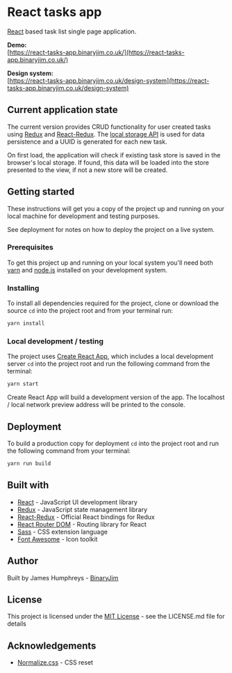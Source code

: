 # React tasks app
[React](https://reactjs.org/) based task list single page application.

**Demo:**  
[https://react-tasks-app.binaryjim.co.uk/](https://react-tasks-app.binaryjim.co.uk/)

**Design system:**  
[https://react-tasks-app.binaryjim.co.uk/design-system](https://react-tasks-app.binaryjim.co.uk/design-system)

## Current application state

The current version provides CRUD functionality for user created tasks using [Redux](https://redux.js.org/) and  [React-Redux](https://react-redux.js.org/). The [local storage API](https://developer.mozilla.org/en-US/docs/Web/API/Storage) is used for data persistence and a UUID is generated for each new task.

On first load, the application will check if existing task store is saved in the browser's local storage. If found, this data will be loaded into the store presented to the view, if not a new store will be created.

## Getting started

These instructions will get you a copy of the project up and running on your local machine for development and testing purposes. 

See deployment for notes on how to deploy the project on a live system.

### Prerequisites

To get this project up and running on your local system you'll need both [yarn](https://yarnpkg.com/lang/en/) and [node.js](https://nodejs.org/en/) installed on your development system.

### Installing

To install all dependencies required for the project, clone or download the source `cd` into the project root and from your terminal run:

```bash
yarn install
```

### Local development / testing

The project uses [Create React App](https://facebook.github.io/create-react-app/), which includes a local development server `cd` into the project root and run the following command from the terminal:

```bash
yarn start
```

Create React App will build a development version of the app. The localhost / local network preview address will be printed to the console.

## Deployment

To build a production copy for deployment `cd` into the project root and run the following command from your terminal:

```bash
yarn run build
```

## Built with

- [React](https://reactjs.org/) - JavaScript UI development library
- [Redux](https://redux.js.org/) - JavaScript state management library
- [React-Redux](https://react-redux.js.org/) - Official React bindings for Redux
- [React Router DOM](https://reacttraining.com/react-router/web/guides/quick-start) - Routing library for React
- [Sass](https://sass-lang.com/) - CSS extension language
- [Font Awesome](https://fontawesome.com/) - Icon toolkit

## Author

Built by James Humphreys - [BinaryJim](https://binaryjim.co.uk)

## License

This project is licensed under the [MIT License](https://github.com/binaryjim/react-tasks-app/blob/master/license.txt) - see the LICENSE.md file for details

## Acknowledgements

- [Normalize.css](https://github.com/necolas/normalize.css) - CSS reset